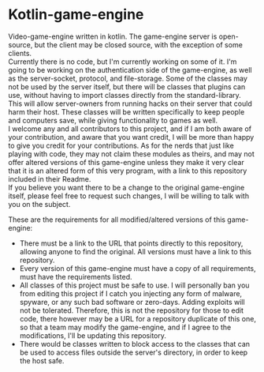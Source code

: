 # Kotlin-game-engine
Video-game-engine written in kotlin.  The game-engine server is open-source, but the client may be closed source, with the exception of some clients.  
Currently there is no code, but I'm currently working on some of it.  I'm going to be working on the authentication side of the game-engine, as well as the server-socket, protocol, and file-storage.  Some of the classes may not be used by the server itself, but there will be classes that plugins can use, without having to import classes directly from the standard-library.  This will allow server-owners from running hacks on their server that could harm their host.  These classes will be written specifically to keep people and computers save, while giving functionality to games as well.  
I welcome any and all contributors to this project, and if I am both aware of your contribution, and aware that you want credit, I will be more than happy to give you credit for your contributions.  As for the nerds that just like playing with code, they may not claim these modules as theirs, and may not offer altered versions of this game-engine unless they make it very clear that it is an altered form of this very program, with a link to this repository included in their Readme.  
If you believe you want there to be a change to the original game-engine itself, please feel free to request such changes, I will be willing to talk with you on the subject.  

These are the requirements for all modified/altered versions of this game-engine:
* There must be a link to the URL that points directly to this repository, allowing anyone to find the original.  All versions must have a link to this repository.  
* Every version of this game-engine must have a copy of all requirements, must have the requirements listed.  
* All classes of this project must be safe to use.  I will personally ban you from editing this project if I catch you injecting any form of malware, spyware, or any such bad software or zero-days.  Adding exploits will not be tolerated.  Therefore, this is not the repository for those to edit code, there however may be a URL for a repository duplicate of this one, so that a team may modify the game-engine, and if I agree to the modifications, I'll be updating this repository.  
* There would be classes written to block access to the classes that can be used to access files outside the server's directory, in order to keep the host safe.  

